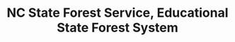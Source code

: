 ---
layout: repo
title: "NC State Forest Service, Educational State Forest System"
id: 5682
permalink: repos/5682/
---